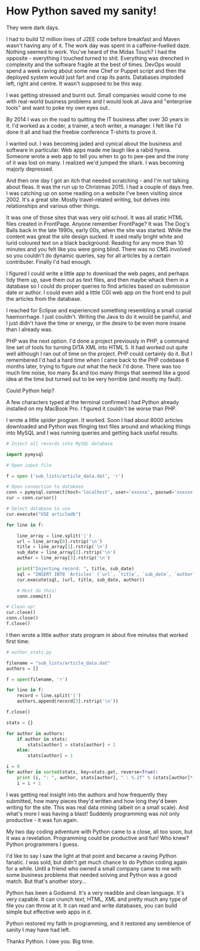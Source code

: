 # How Python saved my sanity!

They were dark days.

I had to build 12 million lines of J2EE code before breakfast and
Maven wasn't having any of it. The work day was spent in a
caffeine-fuelled daze. Nothing seemed to work. You've heard of the
Midas Touch? I had the opposite - everything I touched turned to
shit. Everything was drenched in complexity and the software fragile
at the best of times. DevOps would spend a week raving about some new
Chef or Puppet script and then the deployed system would just fart and
crap its pants. Databases imploded left, right and centre. It wasn't
supposed to be this way.

I was getting stressed and burnt out. Small companies would come to me
with real-world business problems and I would look at Java and
"enterprise tools" and want to poke my own eyes out..

By 2014 I was on the road to quitting the IT business after over 30
years in it. I'd worked as a coder, a trainer, a tech writer, a
manager. I felt like I'd done it all and had the freebie conference
T-shirts to prove it.

I wanted out. I was becoming jaded and cynical about the business and
software in particular. Web apps made me laugh like a rabid
hyena. Someone wrote a web app to tell you when to go to pee-pee and
the irony of it was lost on many. I realized we'd jumped the shark. I
was becoming majorly depressed.

And then one day I got an itch that needed scratching - and I'm not
talking about fleas. It was the run up to Christmas 2015. I had a
couple of days free. I was catching up on some reading on a website
I've been visiting since 2002. It's a great site. Mostly
travel-related writing, but delves into relationships and various
other things.

It was one of those sites that was very old school. It was all static
HTML files created in FrontPage. Anyone remember FrontPage? It was The
Dog's Balls back in the late 1990s, early 00s, when the site was
started. While the content was great the site design sucked. It used
really bright white and lurid coloured text on a black
background. Reading for any more than 10 minutes and you felt like you
were going blind. There was no CMS involved so you couldn't do dynamic
queries, say for all articles by a certain contributer. Finally I'd
had enough.

I figured I could write a little app to download the web pages, and
perhaps tidy them up, save them out as text files, and then maybe
whack them in a database so I could do proper queries to find articles
based on submission date or author. I could even add a little CGI web
app on the front end to pull the articles from the database.

I reached for Eclipse and experienced something resembling a small
cranial haemorrhage. I just couldn't. Writing the Java to do it would
be painful, and I just didn't have the time or energy, or the desire
to be even more insane than I already was.

PHP was the next option. I'd done a project previously in PHP,
a command line set of tools for turning DITA XML into HTML 5. It had
worked out quite well although I ran out of time on the project. PHP
could certainly do it. But I remembered I'd had a hard time when I
came back to the PHP codebase 6 months later, trying to figure out
what the heck I'd done. There was too much line noise, too many $s and
too many things that seemed like a good idea at the time but turned
out to be very horrible (and mostly my fault).

Could Python help?

A few characters typed at the terminal confirmed I had Python already
installed on my MacBook Pro. I figured it couldn't be worse than PHP.

I wrote a little spider program. It worked. Soon I had about 8000
articles downloaded and Python was flinging text files around and
whacking things into MySQL and I was running queries and getting back
useful results. 

``` python
# Inject all records into MySQL database

import pymysql

# Open input file

f = open ('sub_lists/article_data.dat', 'r')

# Open connection to database
conn = pymysql.connect(host='localhost', user='xxxxxx', passwd='xxxxxx', db='articledb', charset='utf8mb4')
cur = conn.cursor()

# Select database to use
cur.execute("USE articledb")

for line in f:

    line_array = line.split('|')
    url = line_array[0].rstrip('\n')
    title = line_array[1].rstrip('\n')
    sub_date = line_array[2].rstrip('\n')
    author = line_array[3].rstrip('\n')

    print("Injecting record: ", title, sub_date)
    sql = "INSERT INTO `Articles` (`url`, `title`, `sub_date`, `author`) VALUES (%s, %s, %s, %s)"
    cur.execute(sql, (url, title, sub_date, author))

    # Must do this!
    conn.commit()

# Clean up!
cur.close()
conn.close()
f.close()
```

I then wrote a little author stats program in about five minutes that
worked first time:

``` python
# author_stats.py

filename = "sub_lists/article_data.dat"
authors = []

f = open(filename, 'r')

for line in f:
    record = line.split('|')
    authors.append(record[3].rstrip('\n'))

f.close()

stats = {}

for author in authors:
    if author in stats:
        stats[author] = stats[author] + 1
    else:
        stats[author] = 1

i = 0
for author in sorted(stats, key=stats.get, reverse=True):
    print (i, ": ", author, stats[author], " : %.2f" % (stats[author]*100/8782))
    i = i + 1
```

I was getting real insight into the authors and how frequently they
submitted, how many pieces they'd written and how long they'd been
writing for the site. This was real data mining (albeit on a small
scale). And what's more I was having a blast! Suddenly programming was
not only productive - it was fun again.

My two day coding adventure with Python came to a close, all too soon,
but it was a revelation. Programming could be productive and fun! Who
knew? Python programmers I guess.

I'd like to say I saw the light at that point and became a raving
Python fanatic. I was sold, but didn't get much chance to do Python
coding again for a while. Until a friend who owned a small company
came to me with some business problems that needed solving and Python
was a good match. But that's another story...

Python has been a Godsend. It's a very readible and clean
language. It's very capable. It can crunch text, HTML, XML and pretty
much any type of file you can throw at it. It can read and write
databases, you can build simple but effective web apps in it.

Python restored my faith in programming, and it restored any semblence
of sanity I may have had left.

Thanks Python. I owe you. Big time.


